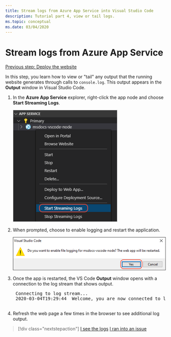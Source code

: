 ```yaml
---
title: Stream logs from Azure App Service into Visual Studio Code
description: Tutorial part 4, view or tail logs.
ms.topic: conceptual
ms.date: 03/04/2020
---
```


# Stream logs from Azure App Service

[Previous step: Deploy the website](tutorial-vscode-azure-app-service-node-03.md)

In this step, you learn how to view or "tail" any output that the running website generates through calls to `console.log`. This output appears in the **Output** window in Visual Studio Code.

1. In the **Azure App Service** explorer, right-click the app node and choose **Start Streaming Logs**.

    ![View Streaming Logs](media/deploy-azure/view-logs.png)

1. When prompted, choose to enable logging and restart the application.

    ![Prompt to enable logging and restart](media/deploy-azure/enable-restart.png)

1. Once the app is restarted, the VS Code **Output** window opens with a connection to the log stream that shows output.

    <pre>
    Connecting to log stream...
    2020-03-04T19:29:44  Welcome, you are now connected to log-streaming service. The default timeout is 2 hours. Change the timeout with the App Setting SCM_LOGSTREAM_TIMEOUT (in seconds).
    </pre>

1. Refresh the web page a few times in the browser to see additional log output.

> [!div class="nextstepaction"]
> [I see the logs](tutorial-vscode-azure-app-service-node-05.md) [I ran into an issue](https://www.research.net/r/PWZWZ52?tutorial=node-deployment-azureappservice&step=tailing-logs)

